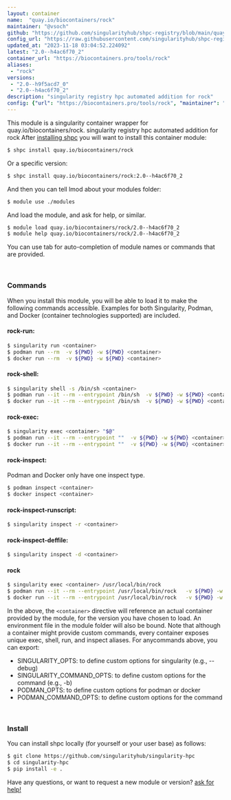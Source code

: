 ```yaml
---
layout: container
name:  "quay.io/biocontainers/rock"
maintainer: "@vsoch"
github: "https://github.com/singularityhub/shpc-registry/blob/main/quay.io/biocontainers/rock/container.yaml"
config_url: "https://raw.githubusercontent.com/singularityhub/shpc-registry/main/quay.io/biocontainers/rock/container.yaml"
updated_at: "2023-11-18 03:04:52.224092"
latest: "2.0--h4ac6f70_2"
container_url: "https://biocontainers.pro/tools/rock"
aliases:
 - "rock"
versions:
 - "2.0--h9f5acd7_0"
 - "2.0--h4ac6f70_2"
description: "singularity registry hpc automated addition for rock"
config: {"url": "https://biocontainers.pro/tools/rock", "maintainer": "@vsoch", "description": "singularity registry hpc automated addition for rock", "latest": {"2.0--h4ac6f70_2": "sha256:0fce6a4d905e1ff56ba87b40dc58ac7463bded4ee9a571c1e1423c232882165b"}, "tags": {"2.0--h9f5acd7_0": "sha256:7c1eccd07a6499a89d315006ab918590bcbe0ba8ee5914a59ffb038a0a03c2c1", "2.0--h4ac6f70_2": "sha256:0fce6a4d905e1ff56ba87b40dc58ac7463bded4ee9a571c1e1423c232882165b"}, "docker": "quay.io/biocontainers/rock", "aliases": {"rock": "/usr/local/bin/rock"}}
---
```


This module is a singularity container wrapper for quay.io/biocontainers/rock.
singularity registry hpc automated addition for rock
After [installing shpc](#install) you will want to install this container module:


```bash
$ shpc install quay.io/biocontainers/rock
```

Or a specific version:

```bash
$ shpc install quay.io/biocontainers/rock:2.0--h4ac6f70_2
```

And then you can tell lmod about your modules folder:

```bash
$ module use ./modules
```

And load the module, and ask for help, or similar.

```bash
$ module load quay.io/biocontainers/rock/2.0--h4ac6f70_2
$ module help quay.io/biocontainers/rock/2.0--h4ac6f70_2
```

You can use tab for auto-completion of module names or commands that are provided.

<br>

### Commands

When you install this module, you will be able to load it to make the following commands accessible.
Examples for both Singularity, Podman, and Docker (container technologies supported) are included.

#### rock-run:

```bash
$ singularity run <container>
$ podman run --rm  -v ${PWD} -w ${PWD} <container>
$ docker run --rm  -v ${PWD} -w ${PWD} <container>
```

#### rock-shell:

```bash
$ singularity shell -s /bin/sh <container>
$ podman run --it --rm --entrypoint /bin/sh  -v ${PWD} -w ${PWD} <container>
$ docker run --it --rm --entrypoint /bin/sh  -v ${PWD} -w ${PWD} <container>
```

#### rock-exec:

```bash
$ singularity exec <container> "$@"
$ podman run --it --rm --entrypoint ""  -v ${PWD} -w ${PWD} <container> "$@"
$ docker run --it --rm --entrypoint ""  -v ${PWD} -w ${PWD} <container> "$@"
```

#### rock-inspect:

Podman and Docker only have one inspect type.

```bash
$ podman inspect <container>
$ docker inspect <container>
```

#### rock-inspect-runscript:

```bash
$ singularity inspect -r <container>
```

#### rock-inspect-deffile:

```bash
$ singularity inspect -d <container>
```


#### rock

```bash
$ singularity exec <container> /usr/local/bin/rock
$ podman run --it --rm --entrypoint /usr/local/bin/rock   -v ${PWD} -w ${PWD} <container> -c " $@"
$ docker run --it --rm --entrypoint /usr/local/bin/rock   -v ${PWD} -w ${PWD} <container> -c " $@"
```



In the above, the `<container>` directive will reference an actual container provided
by the module, for the version you have chosen to load. An environment file in the
module folder will also be bound. Note that although a container
might provide custom commands, every container exposes unique exec, shell, run, and
inspect aliases. For anycommands above, you can export:

 - SINGULARITY_OPTS: to define custom options for singularity (e.g., --debug)
 - SINGULARITY_COMMAND_OPTS: to define custom options for the command (e.g., -b)
 - PODMAN_OPTS: to define custom options for podman or docker
 - PODMAN_COMMAND_OPTS: to define custom options for the command

<br>

### Install

You can install shpc locally (for yourself or your user base) as follows:

```bash
$ git clone https://github.com/singularityhub/singularity-hpc
$ cd singularity-hpc
$ pip install -e .
```

Have any questions, or want to request a new module or version? [ask for help!](https://github.com/singularityhub/singularity-hpc/issues)